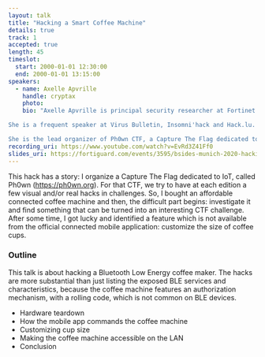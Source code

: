 ```yaml
---
layout: talk
title: "Hacking a Smart Coffee Machine"
details: true
track: 1
accepted: true
length: 45
timeslot:
  start: 2000-01-01 12:30:00
  end: 2000-01-01 13:15:00
speakers: 
  - name: Axelle Apvrille
    handle: cryptax
    photo: 
    bio: "Axelle Apvrille is principal security researcher at Fortinet. She specifically looks into mobile malware and smart devices (not always that smart...).

She is a frequent speaker at Virus Bulletin, Insomni'hack and Hack.lu. She has also spoken at BlackHat Europe, SSTIC, TROOPERS, DefCamp, BlackAlps, Hacktivity and yet other conferences.

She is the lead organizer of Ph0wn CTF, a Capture The Flag dedicated to smart devices. "
recording_uri: https://www.youtube.com/watch?v=EvRd3Z41Ff0
slides_uri: https://fortiguard.com/events/3595/bsides-munich-2020-hacking-your-smart-coffee-machine
---
```


This hack has a story: I organize a Capture The Flag dedicated to IoT, called Ph0wn (https://ph0wn.org).
For that CTF, we try to have at each edition a few visual and/or real hacks in challenges.
So, I bought an affordable connected coffee machine and then, the difficult part begins: investigate it and find something that can be turned into an interesting CTF challenge.
After some time, I got lucky and identified a feature which is not available from the official connected mobile application: customize the size of coffee cups.

### Outline
This talk is about hacking a Bluetooth Low Energy coffee maker.
The hacks are more substantial than just listing the exposed BLE services and characteristics, because the coffee machine features an authorization mechanism, with a rolling code, which is not common on BLE devices.

- Hardware teardown
- How the mobile app commands the coffee machine
- Customizing cup size
- Making the coffee machine accessible on the LAN
- Conclusion